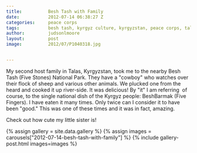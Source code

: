 ```yaml
---
title:			Besh Tash with Family
date:			2012-07-14 06:38:27 Z
categories:		peace corps
tags:			besh tash, kyrgyz culture, kyrgyzstan, peace corps, talas
author:			judsonlmoore
layout:			post
image:			2012/07/P1040318.jpg


---
```


My second host family in Talas, Kyrgyzstan, took me to the nearby Besh Tash (Five Stones) National Park. They have a "cowboy" who watches over their flock of sheep and various other animals. We plucked one from the heard and cooked it up river-side. It was delicious! By "it" I am referring  of course, to the single national dish of the Kyrgyz people: BeshBarmak (Five Fingers). I have eaten it many times. Only twice can I consider it to have been "good." This was one of these times and it was in fact, amazing.

Check out how cute my little sister is!

{% assign gallery = site.data.gallery %}
{% assign images = carousels["2012-07-14-besh-tash-with-family"] %}
{% include gallery-post.html images=images %}